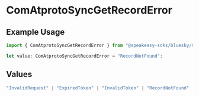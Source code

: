 # ComAtprotoSyncGetRecordError

## Example Usage

```typescript
import { ComAtprotoSyncGetRecordError } from "@speakeasy-sdks/bluesky/models/errors";

let value: ComAtprotoSyncGetRecordError = "RecordNotFound";
```

## Values

```typescript
"InvalidRequest" | "ExpiredToken" | "InvalidToken" | "RecordNotFound" | "RepoNotFound" | "RepoTakendown" | "RepoSuspended" | "RepoDeactivated"
```